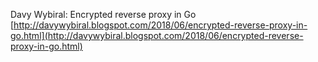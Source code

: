 
Davy Wybiral: Encrypted reverse proxy in Go [http://davywybiral.blogspot.com/2018/06/encrypted-reverse-proxy-in-go.html](http://davywybiral.blogspot.com/2018/06/encrypted-reverse-proxy-in-go.html)